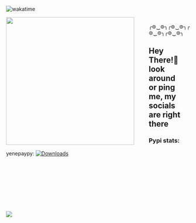 ![wakatime](https://wakatime.com/badge/user/55371951-4e93-4e10-8162-234ba1fe4d3e.svg)


<p><img src="https://media.tenor.com/S2rXJ3noU_MAAAAi/scp-079.gif" align="left" width="350px" style="margin-right: 20px; padding-right: 20px;"> 

<br>
╭⊚‿⊚╮╭⊚‿⊚╮╭⊚‿⊚╮╭⊚‿⊚╮
<br>
</p>

<h2 style="margin-right: 20px;">Hey There!👋<br> look around or ping me, my socials are right there</h2></p>


<h3>Pypi stats:</h3>

yenepaypy:
[![Downloads](https://static.pepy.tech/personalized-badge/yenepaypy?period=total&units=none&left_color=grey&right_color=blue&left_text=Downloads)](https://pepy.tech/project/yenepaypy)


<br>

<br>

<br>

<br>

<br>

<br>

<br>

<br>

<img align="center" src="https://github-readme-stats-sigma-five.vercel.app/api/top-langs/?username=saikyo0&theme=react&line_height=40&hide=css"/>
